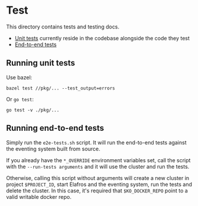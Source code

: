 # Test

This directory contains tests and testing docs.

* [Unit tests](#running-unit-tests) currently reside in the codebase alongside the code they test
* [End-to-end tests](#running-end-to-end-tests)

## Running unit tests

Use bazel:

```shell
bazel test //pkg/... --test_output=errors
```

Or `go test`:

```shell
go test -v ./pkg/...
```

## Running end-to-end tests

Simply run the `e2e-tests.sh` script. It will run the end-to-end tests against the
eventing system built from source.

If you already have the `*_OVERRIDE` environment variables set, call
the script with the `--run-tests arguments` and it will use the cluster
and run the tests.

Otherwise, calling this script without arguments will create a new cluster in
project `$PROJECT_ID`, start Elafros and the eventing system, run the
tests and delete the cluster. In this case, it's required that `$KO_DOCKER_REPO`
point to a valid writable docker repo.
